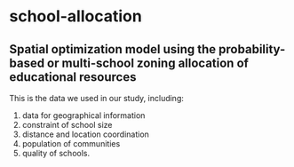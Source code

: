 # school-allocation
Spatial optimization model using the probability-based or multi-school zoning allocation of educational resources
---
This is the data we used in our study, including: 
1. data for geographical information
2. constraint of school size
3. distance and location coordination
4. population of communities
5. quality of schools.
